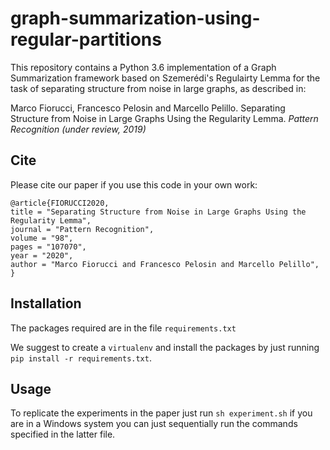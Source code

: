 # graph-summarization-using-regular-partitions

This repository contains a Python 3.6 implementation of a Graph Summarization framework based on Szemerédi's Regulairty Lemma for the task of separating structure from noise in large graphs, as described in:

Marco Fiorucci, Francesco Pelosin and Marcello Pelillo. Separating Structure from Noise in Large Graphs Using the Regularity Lemma. *Pattern Recognition (under review, 2019)*

## Cite

Please cite our paper if you use this code in your own work:
```
@article{FIORUCCI2020,
title = "Separating Structure from Noise in Large Graphs Using the Regularity Lemma",
journal = "Pattern Recognition",
volume = "98",
pages = "107070",
year = "2020",
author = "Marco Fiorucci and Francesco Pelosin and Marcello Pelillo",
}
```

## Installation

The packages required are in the file `requirements.txt`

We suggest to create a `virtualenv` and install the packages by just running `pip install -r requirements.txt`.

## Usage

To replicate the experiments in the paper just run `sh experiment.sh` if you are in a Windows system you can just sequentially run the commands specified in the latter file.


